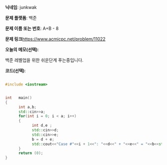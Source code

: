 **닉네임**: junkwak

**문제 플랫폼**: 백준

**문제 이름 또는 번호**: A+B - 8


**문제 링크**https://www.acmicpc.net/problem/11022

**오늘의 메모(선택)**: 

백준 레벨업을 위한 쉬운단계 푸는중입니다.


**코드(선택)**:

```cpp

#include <iostream>


int   main()
{
      int a,b;
      std::cin>>a;
      for(int i = 0; i < a; i++)
      {
            int d,e ;
            std::cin>>d;
            std::cin>>e;
            b = d + e;
            std::cout<<"Case #"<<i + 1<<": "<<d<<" + "<<e<<" = "<<b<<std::endl;
      }
      return (0);
}
